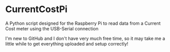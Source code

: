 CurrentCostPi
=============

A Python script designed for the Raspberry Pi to read data from a Current Cost meter using the USB-Serial connection

I'm new to GitHub and I don't have very much free time, so it may take me a little while to get everything uploaded and setup correctly!
